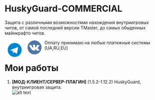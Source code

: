 # HuskyGuard-COMMERCIAL
Защита с различными возможностями нахождения внутриигровых читов, 
от самой последней версии TMaster, до самых обыденных майнкрафто читов.

<a href="https://t.me/cakeprogress"><img align="left" src="telegram-icon.png" alt="icon | Telegram" width="64px" heigth="64px"/></a>
<a href="https://vk.com/dimakubikov228"><img align="left" src="vk-icon.png" alt="icon | VK" width="64px" heigth="64px"/></a>

Оплату принимаю на любые платежные системы (UA,RU,EU) 

# Мои работы
1. __[МОД-КЛИЕНТ/CЕРВЕР-ПЛАГИН]__ (1.5.2-1.12.2) HuskyGuard, внутриигровая защита. <br>
![alt text](anticheat.png "HuskyGuard")
